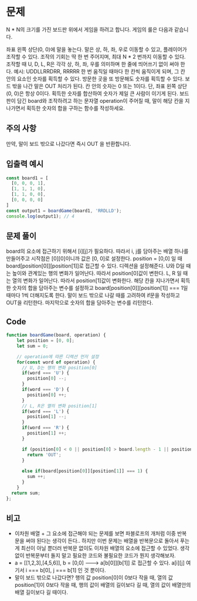 # 문제
N * N의 크기를 가진 보드판 위에서 게임을 하려고 합니다. 게임의 룰은 다음과 같습니다.

좌표 왼쪽 상단(0, 0)에 말을 놓는다.
말은 상, 하, 좌, 우로 이동할 수 있고, 플레이어가 조작할 수 있다.
조작의 기회는 딱 한 번 주어지며, 최대 N * 2 번까지 이동할 수 있다.
조작할 때 U, D, L, R은 각각 상, 하, 좌, 우를 의미하며 한 줄에 띄어쓰기 없이 써야 한다.
예시: UDDLLRRDRR, RRRRR
한 번 움직일 때마다 한 칸씩 움직이게 되며, 그 칸 안의 요소인 숫자를 획득할 수 있다.
방문한 곳을 또 방문해도 숫자를 획득할 수 있다.
보드 밖을 나간 말은 OUT 처리가 된다.
칸 안의 숫자는 0 또는 1이다.
단, 좌표 왼쪽 상단(0, 0)은 항상 0이다.
획득한 숫자를 합산하여 숫자가 제일 큰 사람이 이기게 된다.
보드판이 담긴 board와 조작하려고 하는 문자열 operation이 주어질 때, 말이 해당 칸을 지나가면서 획득한 숫자의 합을 구하는 함수를 작성하세요.



## 주의 사항
만약, 말이 보드 밖으로 나갔다면 즉시 OUT 을 반환합니다.



## 입출력 예시
```js
const board1 = [
  [0, 0, 0, 1],
  [1, 1, 1, 0],
  [1, 1, 0, 0],
  [0, 0, 0, 0]
]
const output1 = boardGame(board1, 'RRDLLD');
console.log(output1); // 4
```



## 문제 풀이
board의 요소에 접근하기 위해서 [i][j]가 필요하다. 따라서 i, j를 담아주는 배열 하나를 만들어주고 시작점은 [0][0]이니까 값은 [0, 0]로 설정한다. position = [0,0] 일 때 board[position[0]][position[1]]로 접근할 수 있다. 디렉션을 설정해준다. U와 D일 때는 높이와 관계있는 행의 변화가 일어난다. 따라서 position[0]값이 변한다. L, R 일 때는 열의 변화가 일어난다. 따라서 position[1]값이 변화한다. 해당 칸을 지나가면서 획득한 숫자의 합을 담아주는 변수를 설정하고 board[position[0]][position[1]] === 1일 때마다 1씩 더해지도록 한다. 말이 보드 밖으로 나갈 때를 고려하여 if문을 작성하고 OUT을 리턴한다. 마지막으로 숫자의 합을 담아주는 변수를 리턴한다.



## Code

```js
function boardGame(board, operation) {
    let position = [0, 0];
    let sum = 0;

    // operation에 따른 디렉션 먼저 설정
    for(const word of operation) {
      // U, D는 행의 변화 position[0]
      if(word === 'U') {
        position[0] --;
      }
      if(word === 'D') {
        position[0] ++;
      }
      // L, R은 열의 변화 position[1]
      if(word === 'L') {
        position[1] --;
      }
      if(word === 'R') {
        position[1] ++;
      }

      if (position[0] < 0 || position[0] > board.length - 1 || position[1] > board[0].length - 1 || position[1] < 0) {
        return 'OUT';
      }
      
      else if(board[position[0]][position[1]] === 1) {
        sum ++;
      }
    }
  return sum;
};
```

## 비고
+ 이차원 배열 + 그 요소에 접근해야 되는 문제를 보면 파블로프의 개처럼 이중 반복문을 써야 된다는 생각이 든다.. 하지만 이번 문제는 배열을 반복문으로 돌아서 푸는 게 최선이 아닐 뿐더러 반복문 없이도 이차원 배열의 요소에 접근할 수 있었다. 생각없이 반복문부터 돌지 말고 필요한 코드와 불필요한 코드가 뭔지 생각해보자.
+ a = [[1,2,3],[4,5,6]], b = [0,0] ---> a[b[0]][b[1]] 로 접근할 수 있다. a[i][j] 여기서 i === b[0], j === b[1] 인 것 뿐이다.
+ 말이 보드 밖으로 나갔다면? 행의 값 position[0]이 0보다 작을 때, 열의 값 position[1]이 0보다 작을 때, 행의 값이 배열의 길이보다 길 때, 열의 값이 배열안의 배열 길이보다 길 때이다. 